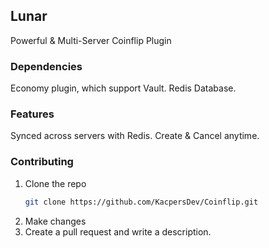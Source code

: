 ## Lunar

Powerful & Multi-Server Coinflip Plugin

### Dependencies

Economy plugin, which support Vault.
Redis Database.

### Features

Synced across servers with Redis.
Create & Cancel anytime.

### Contributing

1. Clone the repo
   ```sh
   git clone https://github.com/KacpersDev/Coinflip.git
   ```
2. Make changes
3. Create a pull request and write a description.
